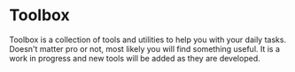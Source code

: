 # Toolbox

Toolbox is a collection of tools and utilities to help you with your daily tasks. Doesn't matter pro or not, most likely you will find something useful. It is a work in progress and new tools will be added as they are developed.
